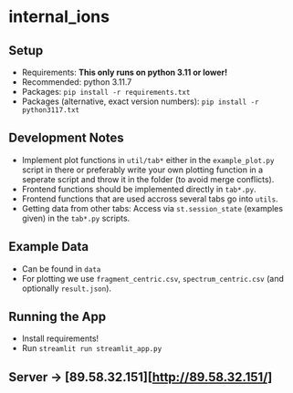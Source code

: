 # internal_ions

## Setup

- Requirements: **This only runs on python 3.11 or lower!**
- Recommended: python 3.11.7
- Packages: `pip install -r requirements.txt`
- Packages (alternative, exact version numbers): `pip install -r python3117.txt`

## Development Notes

- Implement plot functions in `util/tab*` either in the `example_plot.py` script in there or preferably write your
  own plotting function in a seperate script and throw it in the folder (to avoid merge conflicts).
- Frontend functions should be implemented directly in `tab*.py`.
- Frontend functions that are used accross several tabs go into `utils`.
- Getting data from other tabs: Access via `st.session_state` (examples given) in the `tab*.py` scripts.

## Example Data

- Can be found in `data`
- For plotting we use `fragment_centric.csv`, `spectrum_centric.csv` (and optionally `result.json`).

## Running the App

- Install requirements!
- Run `streamlit run streamlit_app.py`

## Server -> [89.58.32.151][http://89.58.32.151/]
